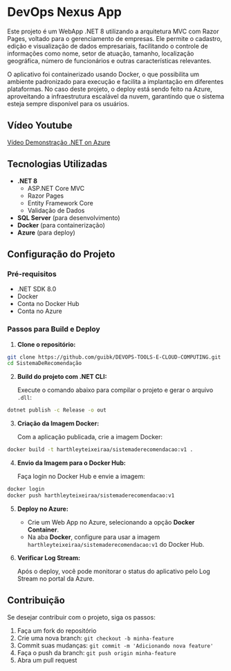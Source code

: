 # DevOps Nexus App

Este projeto é um WebApp .NET 8 utilizando a arquitetura MVC com Razor Pages, voltado para o gerenciamento de empresas. Ele permite o cadastro, edição e visualização de dados empresariais, facilitando o controle de informações como nome, setor de atuação, tamanho, localização geográfica, número de funcionários e outras características relevantes.

O aplicativo foi containerizado usando Docker, o que possibilita um ambiente padronizado para execução e facilita a implantação em diferentes plataformas. No caso deste projeto, o deploy está sendo feito na Azure, aproveitando a infraestrutura escalável da nuvem, garantindo que o sistema esteja sempre disponível para os usuários.

## Vídeo Youtube
[Vídeo Demonstração .NET on Azure](https://youtu.be/KPkYR2Zunfo?si=foaHKMt548F2AHdb)

## Tecnologias Utilizadas

- **.NET 8**
  - ASP.NET Core MVC
  - Razor Pages
  - Entity Framework Core
  - Validação de Dados
- **SQL Server** (para desenvolvimento)
- **Docker** (para containerização)
- **Azure** (para deploy)

## Configuração do Projeto

### Pré-requisitos

- .NET SDK 8.0
- Docker
- Conta no Docker Hub
- Conta no Azure

### Passos para Build e Deploy

1. **Clone o repositório:**

```bash
git clone https://github.com/guibk/DEVOPS-TOOLS-E-CLOUD-COMPUTING.git
cd SistemaDeRecomendação
```

2. **Build do projeto com .NET CLI:**

   Execute o comando abaixo para compilar o projeto e gerar o arquivo `.dll`:

```bash
dotnet publish -c Release -o out
```

3. **Criação da Imagem Docker:**

   Com a aplicação publicada, crie a imagem Docker:

```bash
docker build -t harthleyteixeiraa/sistemaderecomendacao:v1 .
```

4. **Envio da Imagem para o Docker Hub:**

   Faça login no Docker Hub e envie a imagem:

```bash
docker login
docker push harthleyteixeiraa/sistemaderecomendacao:v1
```

5. **Deploy no Azure:**

   - Crie um Web App no Azure, selecionando a opção **Docker Container**.
   - Na aba **Docker**, configure para usar a imagem `harthleyteixeiraa/sistemaderecomendacao:v1` do Docker Hub.

6. **Verificar Log Stream:**

   Após o deploy, você pode monitorar o status do aplicativo pelo Log Stream no portal da Azure.

## Contribuição

Se desejar contribuir com o projeto, siga os passos:

1. Faça um fork do repositório
2. Crie uma nova branch: `git checkout -b minha-feature`
3. Commit suas mudanças: `git commit -m 'Adicionando nova feature'`
4. Faça o push da branch: `git push origin minha-feature`
5. Abra um pull request
